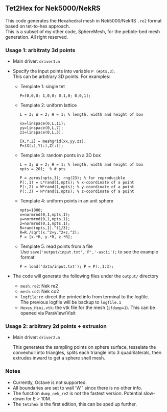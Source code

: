 ## Tet2Hex for Nek5000/NekRS

This code generates the Hexahedral mesh in Nek5000/NekRS `.re2` format based on tet-to-hex approach.    
This is a subset of my other code, SphereMesh, for the pebble-bed mesh generation. All right reserved. 

### Usage 1: arbitraty 3d points

- Main driver: `driver1.m`

- Specify the input points into variable `P (#pts,3)`.   
  This can be arbitrary 3D points. For examples: 

  - Template 1: single tet
  ```
     P=[0,0,0; 1,0,0; 0,1,0; 0,0,1];
  ```
  
  - Template 2: uniform lattice
  ```
     L = 3; W = 2; H = 1; % length, width and height of box 
   
     xx=linspace(0,L,11);
     yy=linspace(0,L,7);
     zz=linspace(0,L,3);
   
     [X,Y,Z] = meshgrid(xx,yy,zz);
     P=[X(:),Y(:),Z(:)];
  ```

  - Template 3: random ponts in a 3D box
  ```
     L = 3; W = 2; H = 1; % length, width and height of box
     npts = 201;  % # pts

     P = zeros(npts,3); rng(23); % for reproducible
     P(:,1) = L*rand(1,npts); % x-coordinate of a point
     P(:,2) = W*rand(1,npts); % y-coordinate of a point
     P(:,3) = H*rand(1,npts); % z-coordinate of a point
  ```

  - Template 4: uniform points in an unit sphere
  ```
     npts=1000;
     x=normrnd(0,1,npts,1);
     y=normrnd(0,1,npts,1);
     z=normrnd(0,1,npts,1);
     R=rand(npts,1).^(1/3);
     R=R./sqrt(x.^2+y.^2+z.^2);
     P = [x.*R, y.*R, z.*R];
  ```

  - Template 5: read points from a file   
    Use `save('output/input.txt','P','-ascii');` to see the example format
  ```
     P = load('data/input.txt'); P = P(:,1:3);
  ```

- The code will generate the following files under the `output/` directory
  - `mesh.re2`: Nek re2
  - `mesh.co2`: Nek co2
  - `logfile`: re-direct the printed info from terminal to the logfile.    
     The previous logfile will be backup to `logfile.1`
  - `Hexes_Hini.vtk`: the vtk file for the mesh (`ifdump=1`). This can be opened via ParaView/Visit
 

### Usage 2: arbitrary 2d points + extrusion

- Main driver: `driver2.m`       

  This generates the sampling points on sphere surface, tesselate the convexhull into triangles, splits each triangle into 3 quadrilaterals, then extrudes inward to get a sphere shell mesh.

### Notes
- Currently, Octave is not supported.   
- All boundaries are set to wall 'W  ' since there is no other info.   
- The function `dump_nek_re2` is not the fastest version. Potential slow-down for E > 10M.   
- The `tet2hex` is the first edition, this can be sped up further.   


